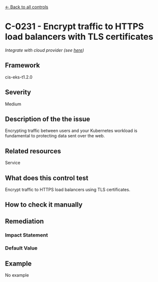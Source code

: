 [← Back to all controls](index.md)

# C-0231 - Encrypt traffic to HTTPS load balancers with TLS certificates


_Integrate with cloud provider (see [here](../../integrations/kubescape-integration-with-cloud-providers))_

## Framework

cis-eks-t1.2.0

## Severity

Medium

## Description of the the issue

Encrypting traffic between users and your Kubernetes workload is fundamental to protecting data sent over the web.

## Related resources

Service

## What does this control test

Encrypt traffic to HTTPS load balancers using TLS certificates.

## How to check it manually

## Remediation

### Impact Statement

### Default Value

## Example

No example
